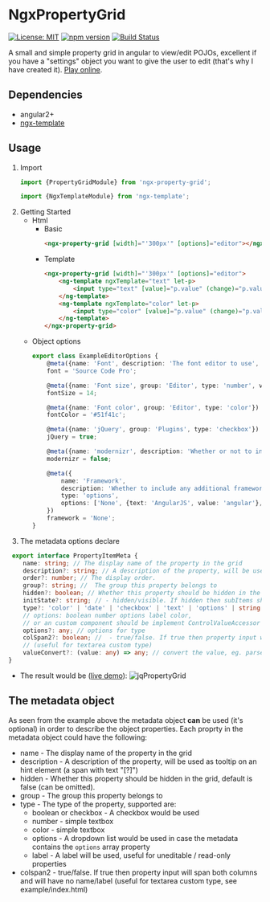 # NgxPropertyGrid

[![License: MIT](https://img.shields.io/badge/License-MIT-yellow.svg)](https://opensource.org/licenses/MIT)
[![npm version](https://badge.fury.io/js/ngx-property-grid.svg)](https://badge.fury.io/js/ngx-property-grid)
[![Build Status](https://travis-ci.org/mokeyish/ngx-property-grid.svg?branch=master)](https://travis-ci.org/mokeyish/ngx-property-grid)

A small and simple property grid in angular to view/edit POJOs, excellent if you have a "settings" object you want to give the user to edit (that's why I have created it). [Play online](https://stackblitz.com/edit/angular-veuf4i).

## Dependencies

* angular2+
* [ngx-template](https://www.npmjs.com/package/ngx-template)

## Usage

1. Import
    ```TypeScript
    import {PropertyGridModule} from 'ngx-property-grid';

    import {NgxTemplateModule} from 'ngx-template';
    ```
2. Getting Started
    * Html
        * Basic
            ```HTML
            <ngx-property-grid [width]="'300px'" [options]="editor"></ngx-property-grid>
            ```
        * Template
            ```Html
            <ngx-property-grid [width]="'300px'" [options]="editor">
                <ng-template ngxTemplate="text" let-p>
                    <input type="text" [value]="p.value" (change)="p.value = $event.target.value">
                </ng-template>
                <ng-template ngxTemplate="color" let-p>
                    <input type="color" [value]="p.value" (change)="p.value = $event.target.value">
                </ng-template>
            </ngx-property-grid>
            ```
    * Object options
        ```ts
        export class ExampleEditorOptions {
            @meta({name: 'Font', description: 'The font editor to use', type: SimpleTextEditorComponent, group: 'Editor', hidden: false})
            font = 'Source Code Pro';

            @meta({name: 'Font size', group: 'Editor', type: 'number', valueConvert: parseInt})
            fontSize = 14;

            @meta({name: 'Font color', group: 'Editor', type: 'color'})
            fontColor = '#51f41c';

            @meta({name: 'jQuery', group: 'Plugins', type: 'checkbox'})
            jQuery = true;

            @meta({name: 'modernizr', description: 'Whether or not to include modernizr on the page', group: 'Plugins', type: 'checkbox'})
            modernizr = false;

            @meta({
                name: 'Framework',
                description: 'Whether to include any additional framework',
                type: 'options',
                options: ['None', {text: 'AngularJS', value: 'angular'}, {text: 'Backbone.js', value: 'backbone'}]
            })
            framework = 'None';
        }
        ```
3. The metadata options declare

```ts
 export interface PropertyItemMeta {
    name: string; // The display name of the property in the grid
    description?: string; // A description of the property, will be used as tooltip on an hint element (a span with text "[?]")
    order?: number; // The display order.
    group?: string; //  The group this property belongs to
    hidden?: boolean; // Whether this property should be hidden in the grid, default is false (can be omitted).
    initState?: string; // - hidden/visible. If hidden then subItems should init by hidden state. default is hidden
    type?: 'color' | 'date' | 'checkbox' | 'text' | 'options' | string | Type<ControlValueAccessor | ICustomDynamicComponent<any>>;
    // options: boolean number options label color,
    // or an custom component should be implement ControlValueAccessor or ICustomDynamicComponent<any>
    options?: any; // options for type
    colSpan2?: boolean; //  - true/false. If true then property input will span both columns and will have no name/label
    // (useful for textarea custom type)
    valueConvert?: (value: any) => any; // convert the value, eg. parseInt
}
```

* The result would be ([live demo](https://ngx-property-grid.yish.vip/demo)):
  ![jqPropertyGrid](https://github.com/mokeyish/ngx-property-grid/raw/master/example.png)

## The metadata object

As seen from the example above the metadata object **can** be used (it's optional) in order to describe the object properties.
Each proprty in the metadata object could have the following:

* name - The display name of the property in the grid
* description - A description of the property, will be used as tooltip on an hint element (a span with text "[?]")
* hidden - Whether this property should be hidden in the grid, default is false (can be omitted).
* group - The group this property belongs to
* type - The type of the property, supported are:
  * boolean or checkbox - A checkbox would be used
  * number -  simple textbox
  * color - simple textbox
  * options - A dropdown list would be used in case the metadata contains the `options` array property
  * label - A label will be used, useful for uneditable / read-only properties
* colspan2 - true/false. If true then property input will span both columns and will have no name/label (useful for textarea custom type, see example/index.html)
